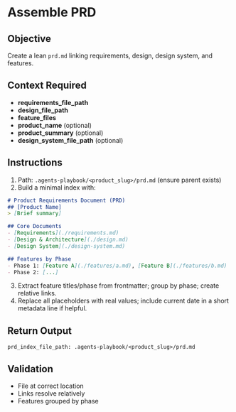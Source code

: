 # Assemble PRD

## Objective
Create a lean `prd.md` linking requirements, design, design system, and features.

## Context Required
- **requirements_file_path**
- **design_file_path**
- **feature_files**
- **product_name** (optional)
- **product_summary** (optional)
- **design_system_file_path** (optional)

## Instructions
1) Path: `.agents-playbook/<product_slug>/prd.md` (ensure parent exists)
2) Build a minimal index with:

```markdown
# Product Requirements Document (PRD)
## [Product Name]
> [Brief summary]

## Core Documents
- [Requirements](./requirements.md)
- [Design & Architecture](./design.md)
- [Design System](./design-system.md)

## Features by Phase
- Phase 1: [Feature A](./features/a.md), [Feature B](./features/b.md)
- Phase 2: [...]
```

3) Extract feature titles/phase from frontmatter; group by phase; create relative links.
4) Replace all placeholders with real values; include current date in a short metadata line if helpful.

## Return Output
```
prd_index_file_path: .agents-playbook/<product_slug>/prd.md
```

## Validation
- File at correct location
- Links resolve relatively
- Features grouped by phase

